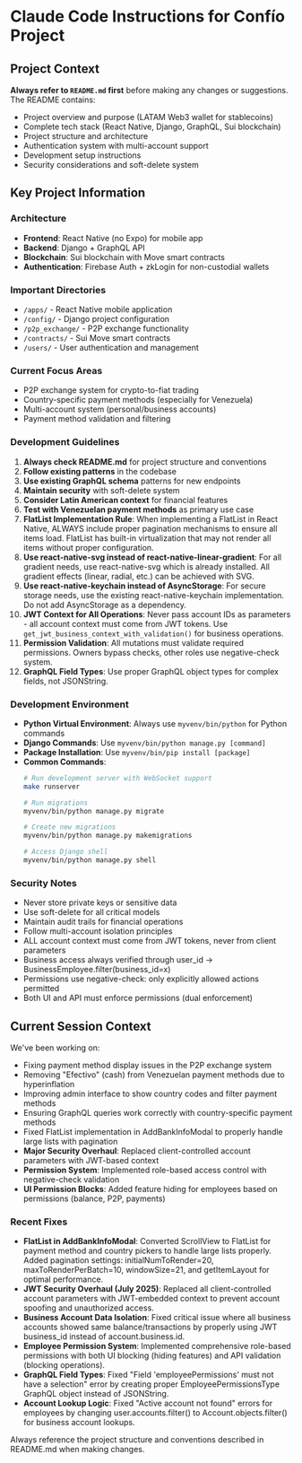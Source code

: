 # Claude Code Instructions for Confío Project

## Project Context

**Always refer to `README.md` first** before making any changes or suggestions. The README contains:

- Project overview and purpose (LATAM Web3 wallet for stablecoins)
- Complete tech stack (React Native, Django, GraphQL, Sui blockchain)
- Project structure and architecture
- Authentication system with multi-account support
- Development setup instructions
- Security considerations and soft-delete system

## Key Project Information

### Architecture
- **Frontend**: React Native (no Expo) for mobile app
- **Backend**: Django + GraphQL API
- **Blockchain**: Sui blockchain with Move smart contracts
- **Authentication**: Firebase Auth + zkLogin for non-custodial wallets

### Important Directories
- `/apps/` - React Native mobile application
- `/config/` - Django project configuration  
- `/p2p_exchange/` - P2P exchange functionality
- `/contracts/` - Sui Move smart contracts
- `/users/` - User authentication and management

### Current Focus Areas
- P2P exchange system for crypto-to-fiat trading
- Country-specific payment methods (especially for Venezuela)
- Multi-account system (personal/business accounts)
- Payment method validation and filtering

### Development Guidelines
1. **Always check README.md** for project structure and conventions
2. **Follow existing patterns** in the codebase
3. **Use existing GraphQL schema** patterns for new endpoints
4. **Maintain security** with soft-delete system
5. **Consider Latin American context** for financial features
6. **Test with Venezuelan payment methods** as primary use case
7. **FlatList Implementation Rule**: When implementing a FlatList in React Native, ALWAYS include proper pagination mechanisms to ensure all items load. FlatList has built-in virtualization that may not render all items without proper configuration.
8. **Use react-native-svg instead of react-native-linear-gradient**: For all gradient needs, use react-native-svg which is already installed. All gradient effects (linear, radial, etc.) can be achieved with SVG.
9. **Use react-native-keychain instead of AsyncStorage**: For secure storage needs, use the existing react-native-keychain implementation. Do not add AsyncStorage as a dependency.
10. **JWT Context for All Operations**: Never pass account IDs as parameters - all account context must come from JWT tokens. Use `get_jwt_business_context_with_validation()` for business operations.
11. **Permission Validation**: All mutations must validate required permissions. Owners bypass checks, other roles use negative-check system.
12. **GraphQL Field Types**: Use proper GraphQL object types for complex fields, not JSONString.

### Development Environment
- **Python Virtual Environment**: Always use `myvenv/bin/python` for Python commands
- **Django Commands**: Use `myvenv/bin/python manage.py [command]`
- **Package Installation**: Use `myvenv/bin/pip install [package]`
- **Common Commands**:
  ```bash
  # Run development server with WebSocket support
  make runserver
  
  # Run migrations
  myvenv/bin/python manage.py migrate
  
  # Create new migrations
  myvenv/bin/python manage.py makemigrations
  
  # Access Django shell
  myvenv/bin/python manage.py shell
  ```

### Security Notes
- Never store private keys or sensitive data
- Use soft-delete for all critical models
- Maintain audit trails for financial operations
- Follow multi-account isolation principles
- ALL account context must come from JWT tokens, never from client parameters
- Business access always verified through user_id → BusinessEmployee.filter(business_id=x)
- Permissions use negative-check: only explicitly allowed actions permitted
- Both UI and API must enforce permissions (dual enforcement)

## Current Session Context

We've been working on:
- Fixing payment method display issues in the P2P exchange system
- Removing "Efectivo" (cash) from Venezuelan payment methods due to hyperinflation
- Improving admin interface to show country codes and filter payment methods
- Ensuring GraphQL queries work correctly with country-specific payment methods
- Fixed FlatList implementation in AddBankInfoModal to properly handle large lists with pagination
- **Major Security Overhaul**: Replaced client-controlled account parameters with JWT-based context
- **Permission System**: Implemented role-based access control with negative-check validation
- **UI Permission Blocks**: Added feature hiding for employees based on permissions (balance, P2P, payments)

### Recent Fixes
- **FlatList in AddBankInfoModal**: Converted ScrollView to FlatList for payment method and country pickers to handle large lists properly. Added pagination settings: initialNumToRender=20, maxToRenderPerBatch=10, windowSize=21, and getItemLayout for optimal performance.
- **JWT Security Overhaul (July 2025)**: Replaced all client-controlled account parameters with JWT-embedded context to prevent account spoofing and unauthorized access.
- **Business Account Data Isolation**: Fixed critical issue where all business accounts showed same balance/transactions by properly using JWT business_id instead of account.business.id.
- **Employee Permission System**: Implemented comprehensive role-based permissions with both UI blocking (hiding features) and API validation (blocking operations).
- **GraphQL Field Types**: Fixed "Field 'employeePermissions' must not have a selection" error by creating proper EmployeePermissionsType GraphQL object instead of JSONString.
- **Account Lookup Logic**: Fixed "Active account not found" errors for employees by changing user.accounts.filter() to Account.objects.filter() for business account lookups.

Always reference the project structure and conventions described in README.md when making changes.